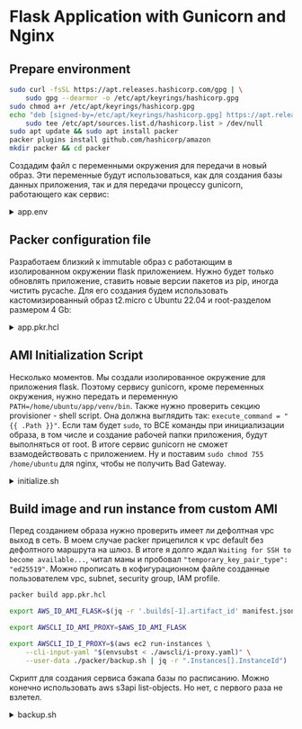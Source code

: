 
# Flask Application with Gunicorn and Nginx

## Prepare environment

```bash
sudo curl -fsSL https://apt.releases.hashicorp.com/gpg | \
    sudo gpg --dearmor -o /etc/apt/keyrings/hashicorp.gpg
sudo chmod a+r /etc/apt/keyrings/hashicorp.gpg
echo "deb [signed-by=/etc/apt/keyrings/hashicorp.gpg] https://apt.releases.hashicorp.com jammy main" | \
    sudo tee /etc/apt/sources.list.d/hashicorp.list > /dev/null
sudo apt update && sudo apt install packer
packer plugins install github.com/hashicorp/amazon
mkdir packer && cd packer
```

Создадим файл с переменными окружения для передачи в новый образ. Эти переменные будут использоваться, как для создания базы данных приложения, так и для передачи процессу gunicorn, работающего как сервис:

<details>
  <summary>app.env</summary>

```bash
MYSQL_USER=flask
MYSQL_PASSWORD=<YOUR PASSWORD>
MYSQL_DB=flask
MYSQL_HOST=127.0.0.1
SECRET_KEY=<YOUR SECRET KEY>
PROXY_PORT=8000
```

</details>

## Packer configuration file

Разработаем близкий к immutable образ с работающим в изолированном окружении flask приложением. Нужно будет только обновлять приложение, ставить новые версии пакетов из pip, иногда чистить pycache. Для его создания будем использовать кастомизированный образ t2.micro с Ubuntu 22.04 и root-разделом размером 4 Gb:

<details>
  <summary>app.pkr.hcl</summary>

```
packer {
  required_plugins {
    amazon = {
      source  = "github.com/hashicorp/amazon"
      version = "~> 1"
    }
  }
}

variable "base_ami" {
  type    = string
  default = "${env("AWS_ID_AMI_UNUNTU22_4G")}"
}

variable "instance_size" {
  type    = string
  default = "t2.micro"
}

variable "region" {
  type    = string
  default = "${env("AWS_DEFAULT_REGION")}"
}

source "amazon-ebs" "flask" {
  ami_name      = "ubuntu22-flask"
  instance_type = "${var.instance_size}"
  region        = "${var.region}"
  source_ami    = "${var.base_ami}"
  ssh_timeout   = "10m"
  ssh_username  = "ubuntu"
  tags = {
    BuiltBy  = "Packer"
    OS       = "Ubuntu 22.04 with 4 Gb root partition"
    Project  = "Devops"
    ami_type = "Flask applications with Gunicorn and Nginx"
  }
}

build {
  sources = ["source.amazon-ebs.flask"]

  provisioner "file" {
    destination = "/home/ubuntu/app.env"
    source      = "app.env"
  }

  provisioner "shell" {
    inline = [
      "sudo apt-get remove -y needrestart",
      "sudo apt-get update -y",
      "sudo apt-get install -y git mariadb-server",
      "sudo apt-get install -y unzip jq",
      "sudo apt-get install -y python3-pip python3.10-venv default-libmysqlclient-dev build-essential pkg-config",
      "curl https://awscli.amazonaws.com/awscli-exe-linux-x86_64.zip -o /tmp/awscliv2.zip",
      "unzip /tmp/awscliv2.zip -d /tmp/ && sudo /tmp/aws/install",
      "sudo apt-get install -y nginx"
    ]
  }

  provisioner "shell" {
    execute_command = "{{ .Path }}"
    script          = "initialize.sh"
  }

  post-processor "manifest" {
    output = "manifest.json"
  }
}

```

</details>

## AMI Initialization Script

Несколько моментов. Мы создали изолированное окружение для приложения flask. Поэтому сервису gunicorn, кроме переменных окружения, нужно передать и переменную `PATH=/home/ubuntu/app/venv/bin`. Также нужно проверить секцию provisioner - shell script. Она должна выглядить так: `execute_command = "{{ .Path }}"`. Если там будет `sudo`, то ВСЕ команды при инициализации образа, в том числе и создание рабочей папки приложения, будут выполняться от root. В итоге сервис gunicorn не сможет взамодействовать с приложением. Ну и поставим `sudo chmod 755 /home/ubuntu` для nginx, чтобы не получить Bad Gateway.

<details>
  <summary>initialize.sh</summary>

```bash
#!/bin/bash
echo "Prepare environment"
set -o allexport; source /home/ubuntu/app.env; set +o allexport

echo "Create application"
mkdir app && cd app
git git clone https://github.com/saaverdo/flask-alb-app -b alb app
echo -e '\nvenv/\n*.sock' >> .gitignore

echo "Create database"
sudo mysql -u root <<EOF
CREATE DATABASE $MYSQL_DB;
CREATE USER $MYSQL_USER IDENTIFIED BY '$MYSQL_PASSWORD';
GRANT ALL PRIVILEGES ON $MYSQL_DB.* TO $MYSQL_USER;
FLUSH PRIVILEGES;
EOF

echo "Prepare virtual environment"
python3 -m venv venv
source venv/bin/activate
pip install --upgrade pip
pip install -r requirements.txt
deactivate

echo "Configuring Gunicorn as service"
sudo usermod -a -G www-data ubuntu
sudo tee /etc/systemd/system/gunicorn.service > /dev/null <<EOF
[Unit]
Description=Gunicorn instance to serve flask
After=network.target

[Service]
User=ubuntu
Group=www-data
WorkingDirectory=/home/ubuntu/app
Environment="PATH=/home/ubuntu/app/venv/bin"
EnvironmentFile=/home/ubuntu/app.env
ExecStart=/home/ubuntu/app/venv/bin/gunicorn --workers 1 --bind unix:app.sock -m 007 app:app

[Install]
WantedBy=multi-user.target
EOF
sudo systemctl start gunicorn
sudo systemctl enable gunicorn

echo "Configuring Nginx to Proxy Requests"
sudo tee /etc/nginx/sites-available/flask.local >/dev/null <<EOF
server {
    listen $PROXY_PORT default_server;
    listen [::]:$PROXY_PORT default_server;

    server_name _;

    location / {
        include proxy_params;
        proxy_pass http://unix:/home/ubuntu/app/app.sock;
    }
}
EOF

sudo chmod 755 /home/ubuntu/
sudo ln -s /etc/nginx/sites-available/flask.local /etc/nginx/sites-enabled/
sudo rm /etc/nginx/sites-enabled/default
sudo systemctl restart nginx
```

</details>

## Build image and run instance from custom AMI

Перед созданием образа нужно проверить имеет ли дефолтная vpc выход в сеть. В моем случае packer прицепился к vpc default без дефолтного маршрута на шлюз. В итоге я долго ждал `Waiting for SSH to become available...`, читал маны и пробовал `"temporary_key_pair_type": "ed25519"`. Можно прописать в кофигурационном файле созданные пользователем vpc, subnet, security group, IAM profile.

```bash
packer build app.pkr.hcl

export AWS_ID_AMI_FLASK=$(jq -r '.builds[-1].artifact_id' manifest.json | cut -d ":" -f2) && cd ..

export AWSCLI_ID_AMI_PROXY=$AWS_ID_AMI_FLASK

export AWSCLI_ID_I_PROXY=$(aws ec2 run-instances \
    --cli-input-yaml "$(envsubst < ./awscli/i-proxy.yaml)" \
    --user-data ./packer/backup.sh | jq -r ".Instances[].InstanceId")
```

Скрипт для создания сервиса бэкапа базы по расписанию. Можно конечно использовать aws s3api list-objects. Но нет, с первого раза не взлетел.

<details>
  <summary>backup.sh</summary>

```bash
tee /home/ubuntu/backupSQLtoS3.sh >/dev/null <<"EOF"
#!/bin/bash
BUCKET_NAME="awscli-main"
BACKUP_NAME="backup-flask-$(date +%Y-%m-%d-%H-%M-%S).sql.gz"
mysqldump -h $MYSQL_HOST -P 3306 -u $MYSQL_USER -p"$MYSQL_PASSWORD" $MYSQL_DB | gzip > /tmp/${BACKUP_NAME}
aws s3 cp /tmp/${BACKUP_NAME} s3://${BUCKET_NAME}/backups/flask/${BACKUP_NAME}
rm /tmp/${BACKUP_NAME}
olderThan=$(date --date "-7 days" +%s)
aws s3 ls awscli-main/backups/flask/ | while read -r line; do
    createDate=$(echo $line | awk '{print $1" "$2}')
    createDate=$(date -d "$createDate" +%s)
    if [[ $createDate -lt $olderThan ]]; then
        fileName=$(echo $line | awk '{print $4}')
        echo $filename
        if [[ $fileName != "" ]]; then
            aws s3 rm s3://awscli-main/backups/flask/$fileName
        fi
    fi
done
EOF

sudo chmod +x /home/ubuntu/backupSQLtoS3.sh

sudo tee /etc/systemd/system/backupSQLtoS3.service >/dev/null <<EOF
[Unit]
Description=Backup SQL dump to AWS S3 service

[Service]
User=ubuntu
Group=www-data
EnvironmentFile=/home/ubuntu/app.env
ExecStart=/bin/bash /home/ubuntu/backupSQLtoS3.sh

[Install]
WantedBy=multi-user.target
EOF

sudo tee /etc/systemd/system/backupSQLtoS3.timer >/dev/null <<EOF
[Unit]
Description=Backup SQL dump to AWS S3 timer
Requires=backupSQLtoS3.service

[Timer]
Unit=backupSQLtoS3.service
OnCalendar=*-*-* 1:00:00
#OnCalendar=*-*-* *:0/5

[Install]
WantedBy=timers.target
EOF

sudo systemctl enable backupSQLtoS3.timer
sudo systemctl daemon-reload
sudo systemctl start backupSQLtoS3.timer
```

</details>
